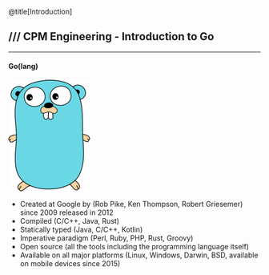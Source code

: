 @title[Introduction]
## /// CPM Engineering - Introduction to Go
---

#### Go(lang)

![alt text](./assets/gopher.png "Gopher")

* Created at Google by (Rob Pike, Ken Thompson, Robert Griesemer) since 2009
released in 2012
* Compiled (C/C++, Java, Rust)
* Statically typed (Java, C/C++, Kotlin)
* Imperative paradigm (Perl, Ruby, PHP, Rust, Groovy)
* Open source (all the tools including the programming language itself)
* Available on all major platforms (Linux, Windows, Darwin, BSD, available on
  mobile devices since 2015)
